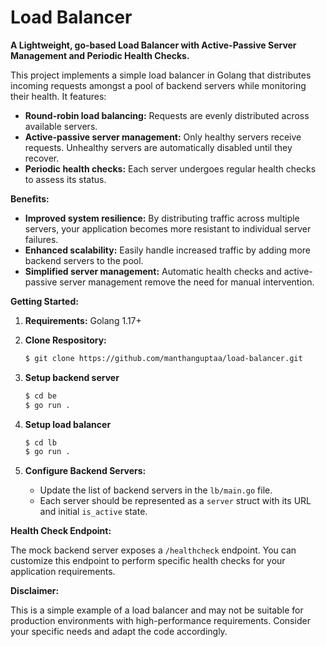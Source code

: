 # Load Balancer

**A Lightweight, go-based Load Balancer with Active-Passive Server Management and Periodic Health Checks.**

This project implements a simple load balancer in Golang that distributes incoming requests amongst a pool of backend servers while monitoring their health. It features:

* **Round-robin load balancing:** Requests are evenly distributed across available servers.
* **Active-passive server management:** Only healthy servers receive requests. Unhealthy servers are automatically disabled until they recover.
* **Periodic health checks:** Each server undergoes regular health checks to assess its status.

**Benefits:**

* **Improved system resilience:** By distributing traffic across multiple servers, your application becomes more resistant to individual server failures.
* **Enhanced scalability:** Easily handle increased traffic by adding more backend servers to the pool.
* **Simplified server management:** Automatic health checks and active-passive server management remove the need for manual intervention.

**Getting Started:**

1. **Requirements:** Golang 1.17+
2. **Clone Respository:**
    ```bash
    $ git clone https://github.com/manthanguptaa/load-balancer.git
    ```
    
3. **Setup backend server**
    ```bash
    $ cd be
    $ go run .
    ```
4. **Setup load balancer**
    ```bash
    $ cd lb
    $ go run .
    ```
3. **Configure Backend Servers:**
    * Update the list of backend servers in the `lb/main.go` file. 
    * Each server should be represented as a `server` struct with its URL and initial `is_active` state.

**Health Check Endpoint:**

The mock backend server exposes a `/healthcheck` endpoint. You can customize this endpoint to perform specific health checks for your application requirements. 

**Disclaimer:**

This is a simple example of a load balancer and may not be suitable for production environments with high-performance requirements. Consider your specific needs and adapt the code accordingly.
